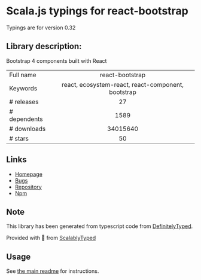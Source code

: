 
# Scala.js typings for react-bootstrap

Typings are for version 0.32

## Library description:
Bootstrap 4 components built with React

|                    |                 |
| ------------------ | :-------------: |
| Full name          | react-bootstrap |
| Keywords           | react, ecosystem-react, react-component, bootstrap |
| # releases         | 27 |
| # dependents       | 1589 |
| # downloads        | 34015640 |
| # stars            | 50 |

## Links
- [Homepage](https://react-bootstrap.github.io/)
- [Bugs](https://github.com/react-bootstrap/react-bootstrap/issues)
- [Repository](https://github.com/react-bootstrap/react-bootstrap)
- [Npm](https://www.npmjs.com/package/react-bootstrap)
    


## Note
This library has been generated from typescript code from [DefinitelyTyped](https://definitelytyped.org).

Provided with :purple_heart: from [ScalablyTyped](https://github.com/oyvindberg/ScalablyTyped)

## Usage
See [the main readme](../../readme.md) for instructions.


